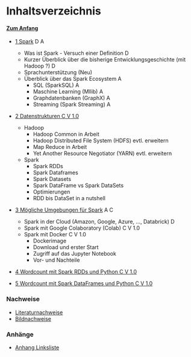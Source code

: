 # Inhaltsverzeichnis

#### [Zum Anfang](README.md "Hier gelangen Sie zur Startseite")

* [1 Spark](01_Spark.md "Einführung in Spark und seinem Ökosystem") D A
    * Was ist Spark - Versuch einer Definition D
    * Kurzer Überblick über die bisherige Entwicklungsgeschichte (mit Hadoop ?) D
    * Sprachunterstützung (Neu)
    * Überblick über das Spark Ecosystem A
        * SQL (SparkSQL) A
        * Maschine Learning (Mllib) A
        * Graphdatenbanken (GraphX) A
        * Streaming (Spark Streaming) A

* [2 Datenstrukturen C V 1.0](02_Datenstrukturen.md "Überblick über grundlegende Datenstrukturen in Spark")
    * Hadoop
      * Hadoop Common in Arbeit
      * Hadoop Distributed File System (HDFS) evtl. erweitern
      * Map Reduce in Arbeit
      * Yet Another Resource Negotiator (YARN) evtl. erweitern
    * Spark
      * Spark RDDs
      * Spark Dataframes
      * Spark Datasets
      * Spark DataFrame vs Spark DataSets
      * Optimierungen
      * RDD bis DataSet in a nutshell

* [3 Mögliche Umgebungen für Spark](03_Mögliche_Umgebungen_für_Spark.md "Überblick über mögliche Umgebungen für Spark")
  A C
    * Spark in der Cloud (Amazon, Google, Azure, ..., Databrick) D
    * Spark mit Google Colaboratory (Colab) C V 1.0
    * Spark mit Docker C V 1.0
        * Dockerimage
        * Download und erster Start
        * Zugriff auf das Jupyter Notebook
        * Vor- und Nachteile
  
* [4 Wordcount mit Spark RDDs und Python C V 1.0](04_Wordcount_mit_Spark_RDDs_und_Python.md "Beispiel einer realen 
  Anwendung mit Spark RDDS und Python")

* [5 Wordcount mit Spark DataFrames und Python C V 1.0](05_Wordcount_mit_Spark_DataFrames_und_Python.md "Beispiel einer 
  realen Anwendung mit Spark DataFrames und Python")

### Nachweise

* [Literaturnachweise](90_Literaturnachweise.md "Nachweis der verwendeten Literatur")
* [Bildnachweise](91_Bildnachweise.md "Nachweis der verwendeten Bilder")

### Anhänge

* [Anhang Linksliste](https://github.com/ChristianKitte/SparkProjekt/blob/main/Anhang_Linkliste.md
  "Hier befindet sich eine Liste mit weiteren Webressourcen zum Thema")
